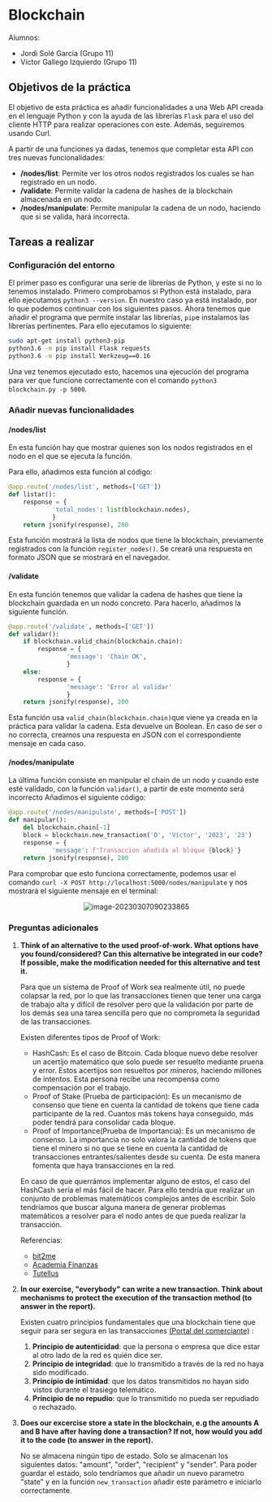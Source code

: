 # Blockchain

Alumnos: 

- Jordi Solé García (Grupo 11)
- Víctor Gallego Izquierdo (Grupo 11)

## Objetivos de la práctica

El objetivo de esta práctica es añadir funcionalidades a una Web API creada en el lenguaje Python y con la ayuda de las librerías `Flask` para el uso del cliente HTTP para realizar operaciones con este. Además, seguiremos usando Curl. 

A partir de una funciones ya dadas, tenemos que completar esta API con tres nuevas funcionalidades: 

- **/nodes/list**: Permite ver los otros nodos registrados los cuales se han registrado en un nodo. 
- **/validate**: Permite validar la cadena de hashes de la blockchain almacenada en un nodo. 
- **/nodes/manipulate**: Permite manipular la cadena de un nodo, haciendo que si se valida, hará incorrecta. 

## Tareas a realizar

### Configuración del entorno

El primer paso es configurar una serie de librerías de Python, y este si no lo tenemos instalado. Primero comprobamos si Python está instalado, para ello ejecutamos `python3 --version`. En nuestro caso ya está instalado, por lo que podemos continuar con los siguientes pasos. Ahora tenemos que añadir el programa que permite instalar las librerías, `pip`e instalamos las librerías pertinentes. Para ello ejecutamos lo siguiente: 

```bash
sudo apt-get install python3-pip
python3.6 -m pip install Flask requests 
python3.6 -m pip install Werkzeug==0.16
```

Una vez tenemos ejecutado esto, hacemos una ejecución del programa para ver que funcione correctamente con el comando `python3 blockchain.py -p 5000`. 

<div style="page-break-after: always; break-after: page;"></div>

### Añadir nuevas funcionalidades

#### /nodes/list

En esta función hay que mostrar quienes son los nodos registrados en el nodo en el que se ejecuta la función. 

Para ello, añadimos esta función al código: 

```python
@app.route('/nodes/list', methods=['GET'])
def listar():
    response = {
            'total_nodes': list(blockchain.nodes),
            }
    return jsonify(response), 200
```

Esta función mostrará la lista de nodos que tiene la blockchain, previamente registrados con la función `register_nodes()`. Se creará una respuesta en formato JSON que se mostrará en el navegador. 

#### /validate

En esta función tenemos que validar la cadena de hashes que tiene la blockchain guardada en un nodo concreto. Para hacerlo, añadimos la siguiente función. 

```python
@app.route('/validate', methods=['GET'])
def validar():
    if blockchain.valid_chain(blockchain.chain):
        response = {
                'message': 'Chain OK',
                }
    else:
        response = {
                'message': 'Error al validar'
                }
    return jsonify(response), 200
```

Esta función usa `valid_chain(blockchain.chain)`que viene ya creada en la práctica para validar la cadena. Esta devuelve un Boolean. En caso de ser o no correcta, creamos una respuesta en JSON con el correspondiente mensaje en cada caso. 

#### /nodes/manipulate

La última función consiste en manipular el chain de un nodo y cuando este esté validado, con la función `validar()`, a partir de este momento será incorrecto  Añadimos el siguiente código: 

```python
@app.route('/nodes/manipulate', methods=['POST'])
def manipular():
    del blockchain.chain[-1]
    block = blockchain.new_transaction('D', 'Víctor', '2023', '23')
    response = {
            'message': f'Transaccion añadida al bloque {block}'}
    return jsonify(response), 200
```

Para comprobar que esto funciona correctamente, podemos usar el comando `curl -X POST http://localhost:5000/nodes/manipulate` y nos mostrará el siguiente mensaje en el terminal: 

<center><img src="/home/victor/.config/Typora/typora-user-images/image-20230307090233865.png" alt="image-20230307090233865" /></center>

<div style="page-break-after: always; break-after: page;"></div>

### Preguntas adicionales

1. **Think of an alternative to the used proof-of-work. What options have you found/considered? Can this alternative be integrated in our code? If possible, make the modification needed for this alternative and test it.**

   Para que un sistema de Proof of Work sea realmente útil, no puede colapsar la red, por lo que las transacciones tienen que tener una carga de trabajo alta y difícil de resolver pero que la validación por parte de los demás sea una tarea sencilla pero que no comprometa la seguridad de las transacciones. 

   Existen diferentes tipos de Proof of Work:

   - HashCash: Es el caso de Bitcoin. Cada bloque nuevo debe resolver un acertijo matemático que solo puede ser resuelto mediante pruena y error. Estos acertijos son resueltos por *mineros*, haciendo millones de intentos. Esta persona recibe una recompensa como compensación por el trabajo. 
   - Proof of Stake (Prueba de participación): Es un mecanismo de consenso que tiene en cuenta la cantidad de tokens que tiene cada participante de la red. Cuantos más tokens haya conseguido, más poder tendrá para consolidar cada bloque. 
   - Proof of Importance(Prueba de Importancia): Es un mecanismo de consenso. La importancia no solo valora la cantidad de tokens que tiene el minero si no que se tiene en cuenta la cantidad de transacciones entrantes/salientes desde su cuenta. De esta manera fomenta que haya transacciones en la red. 

   En caso de que querrámos implementar alguno de estos, el caso del HashCash sería el más fácil de hacer. Para ello tendría que realizar un conjunto de problemas matemáticos complejos antes de escribir. Solo tendríamos que buscar alguna manera de generar problemas matemáticos a resolver para el nodo antes de que pueda realizar la transacción. 

   Referencias: 

   - [bit2me](https://academy.bit2me.com/que-es-proof-of-work-pow/) 
   - [Academia Finanzas](https://finanzas.roams.es/academia/criptomonedas/proof-of-work/) 
   - [Tutellus](https://criptoblog.tutellus.com/proof-of-work-proof-of-stake-y-otros) 

<div style="page-break-after: always; break-after: page;"></div>

2. **In our exercise, "everybody" can write a new transaction. Think about mechanisms to protect the execution of the transaction method (to answer in the report).**

   Existen cuatro principios fundamentales que una blockchain tiene que seguir para ser segura en las transacciones [(Portal del comerciante)](https://www.portaldelcomerciante.com/es/articulo/la-seguridad-transacciones) : 

   1. **Principio de autenticidad**: que la persona o empresa que dice estar al otro lado de la red es quién dice ser.
   2. **Principio de integridad**: que lo transmitido a través de la red no haya sido modificado. 
   3. **Principio de intimidad**: que los datos transmitidos no hayan sido vistos durante el trasiego telemático. 
   4. **Principio de no repudio**: que lo transmitido no pueda ser repudiado o rechazado.

3. **Does our excercise store a state in the blockchain, e.g the amounts A and B have after having done a transaction? If not, how would you add it to the code (to answer in the report).**

   No se almacena ningún tipo de estado. Solo se almacenan los siguientes datos: "amount", "order", "recipient" y "sender". Para poder guardar el estado, solo tendríamos que añadir un nuevo parametro "state" y en la función `new_transaction` añadir este parámetro e iniciarlo correctamente. 
